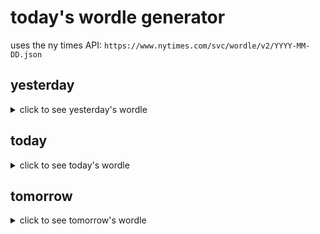 # today's wordle generator

uses the ny times API: `https://www.nytimes.com/svc/wordle/v2/YYYY-MM-DD.json`

## yesterday

<details>
    <summary>click to see yesterday's wordle</summary>

    graft

</details>

## today

<details>
    <summary>click to see today's wordle</summary>

    elate

</details>

## tomorrow

<details>
    <summary>click to see tomorrow's wordle</summary>

    petal

</details>
